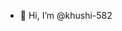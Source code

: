 - 👋 Hi, I’m @khushi-582
  

<!---
khushi-582/khushi-582 is a ✨ special ✨ repository because its `README.md` (this file) appears on your GitHub profile.
You can click the Preview link to take a look at your changes.
--->
